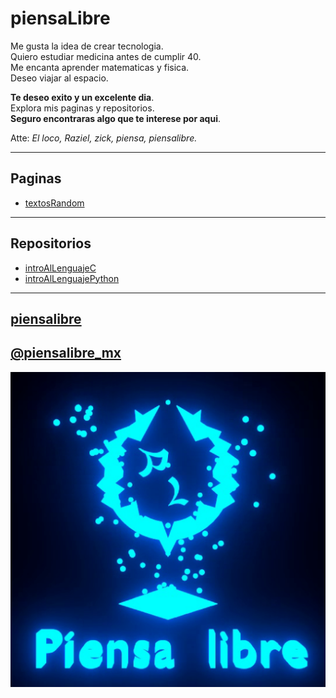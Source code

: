 # piensaLibre
Me gusta la idea de crear tecnologia.  
Quiero estudiar medicina antes de cumplir 40.  
Me encanta aprender matematicas y fisica.  
Deseo viajar al espacio.  

**Te deseo exito y un excelente dia**.  
Explora mis paginas y repositorios.  
**Seguro encontraras algo que te interese por aqui**.  

Atte: *El loco, Raziel, zick, piensa, piensalibre.*  

***

## Paginas

* [textosRandom](https://piensalibre.github.io/textosRandom/)

***

## Repositorios

* [introAlLenguajeC](https://github.com/piensalibre/introAlLenguajeC/)
* [introAlLenguajePython](https://github.com/piensalibre/introAlLenguajePython/)

***

## [piensalibre](https://piensalibre.github.io/)

## [@piensalibre_mx](https://twitter.com/piensalibre_mx)

![piensaLibreLogo](piensaLibreLogo.jpg)
